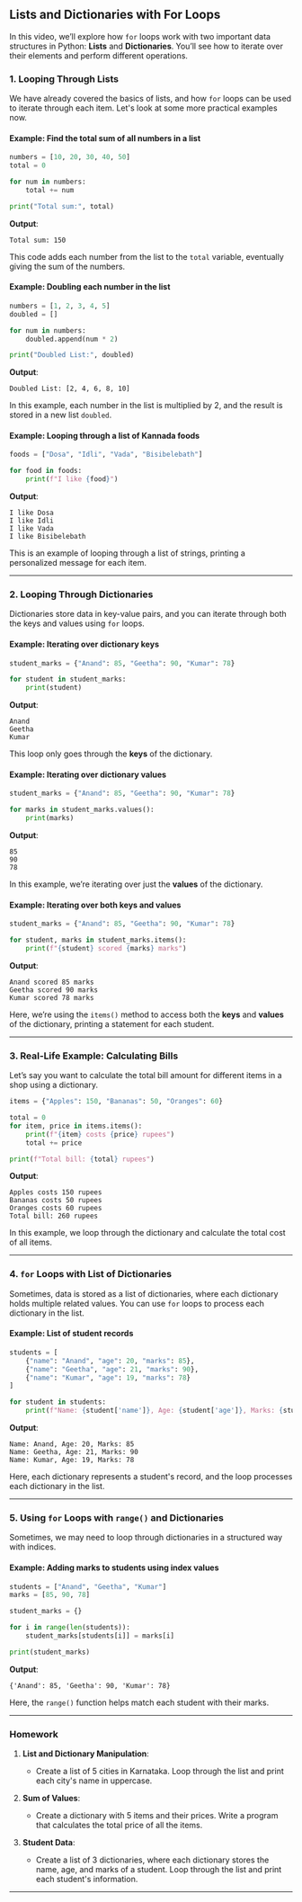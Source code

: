 ## **Lists and Dictionaries with For Loops**

In this video, we’ll explore how `for` loops work with two important data structures in Python: **Lists** and **Dictionaries**. You’ll see how to iterate over their elements and perform different operations.

### **1. Looping Through Lists**

We have already covered the basics of lists, and how `for` loops can be used to iterate through each item. Let's look at some more practical examples now.

#### **Example**: Find the total sum of all numbers in a list
```python
numbers = [10, 20, 30, 40, 50]
total = 0

for num in numbers:
    total += num

print("Total sum:", total)
```

**Output**:
```
Total sum: 150
```

This code adds each number from the list to the `total` variable, eventually giving the sum of the numbers.

#### **Example**: Doubling each number in the list
```python
numbers = [1, 2, 3, 4, 5]
doubled = []

for num in numbers:
    doubled.append(num * 2)

print("Doubled List:", doubled)
```

**Output**:
```
Doubled List: [2, 4, 6, 8, 10]
```

In this example, each number in the list is multiplied by 2, and the result is stored in a new list `doubled`.

#### **Example**: Looping through a list of Kannada foods
```python
foods = ["Dosa", "Idli", "Vada", "Bisibelebath"]

for food in foods:
    print(f"I like {food}")
```

**Output**:
```
I like Dosa
I like Idli
I like Vada
I like Bisibelebath
```

This is an example of looping through a list of strings, printing a personalized message for each item.

---

### **2. Looping Through Dictionaries**

Dictionaries store data in key-value pairs, and you can iterate through both the keys and values using `for` loops.

#### **Example**: Iterating over dictionary keys
```python
student_marks = {"Anand": 85, "Geetha": 90, "Kumar": 78}

for student in student_marks:
    print(student)
```

**Output**:
```
Anand
Geetha
Kumar
```

This loop only goes through the **keys** of the dictionary.

#### **Example**: Iterating over dictionary values
```python
student_marks = {"Anand": 85, "Geetha": 90, "Kumar": 78}

for marks in student_marks.values():
    print(marks)
```

**Output**:
```
85
90
78
```

In this example, we’re iterating over just the **values** of the dictionary.

#### **Example**: Iterating over both keys and values
```python
student_marks = {"Anand": 85, "Geetha": 90, "Kumar": 78}

for student, marks in student_marks.items():
    print(f"{student} scored {marks} marks")
```

**Output**:
```
Anand scored 85 marks
Geetha scored 90 marks
Kumar scored 78 marks
```

Here, we’re using the `items()` method to access both the **keys** and **values** of the dictionary, printing a statement for each student.

---

### **3. Real-Life Example: Calculating Bills**

Let’s say you want to calculate the total bill amount for different items in a shop using a dictionary.

```python
items = {"Apples": 150, "Bananas": 50, "Oranges": 60}

total = 0
for item, price in items.items():
    print(f"{item} costs {price} rupees")
    total += price

print(f"Total bill: {total} rupees")
```

**Output**:
```
Apples costs 150 rupees
Bananas costs 50 rupees
Oranges costs 60 rupees
Total bill: 260 rupees
```

In this example, we loop through the dictionary and calculate the total cost of all items.

---

### **4. `for` Loops with List of Dictionaries**

Sometimes, data is stored as a list of dictionaries, where each dictionary holds multiple related values. You can use `for` loops to process each dictionary in the list.

#### **Example**: List of student records
```python
students = [
    {"name": "Anand", "age": 20, "marks": 85},
    {"name": "Geetha", "age": 21, "marks": 90},
    {"name": "Kumar", "age": 19, "marks": 78}
]

for student in students:
    print(f"Name: {student['name']}, Age: {student['age']}, Marks: {student['marks']}")
```

**Output**:
```
Name: Anand, Age: 20, Marks: 85
Name: Geetha, Age: 21, Marks: 90
Name: Kumar, Age: 19, Marks: 78
```

Here, each dictionary represents a student's record, and the loop processes each dictionary in the list.

---

### **5. Using `for` Loops with `range()` and Dictionaries**

Sometimes, we may need to loop through dictionaries in a structured way with indices.

#### **Example**: Adding marks to students using index values
```python
students = ["Anand", "Geetha", "Kumar"]
marks = [85, 90, 78]

student_marks = {}

for i in range(len(students)):
    student_marks[students[i]] = marks[i]

print(student_marks)
```

**Output**:
```
{'Anand': 85, 'Geetha': 90, 'Kumar': 78}
```

Here, the `range()` function helps match each student with their marks.

---

### **Homework**

1. **List and Dictionary Manipulation**:
   - Create a list of 5 cities in Karnataka. Loop through the list and print each city's name in uppercase.

2. **Sum of Values**:
   - Create a dictionary with 5 items and their prices. Write a program that calculates the total price of all the items.

3. **Student Data**:
   - Create a list of 3 dictionaries, where each dictionary stores the name, age, and marks of a student. Loop through the list and print each student's information.

---
